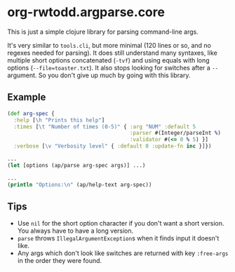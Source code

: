 # org-rwtodd.argparse.core

This is just a simple clojure library for parsing command-line args.

It's very similar to `tools.cli`, but more minimal (120 lines or so,
and no regexes needed for parsing).  It does still understand many
syntaxes, like multiple short options concatenated (`-tvf`) and using
equals with long options (`--file=toaster.txt`).  It also stops
looking for switches after a `--` argument.  So you don't give up much
by going with this library.

## Example

```clojure
(def arg-spec {
  :help [\h "Prints this help"]
  :times [\t "Number of times (0-5)" { :arg "NUM" :default 5
                                       :parser #(Integer/parseInt %)
                                       :validator #(<= 0 % 5) }]
  :verbose [\v "Verbosity level" { :default 0 :update-fn inc }]})

...
(let [options (ap/parse arg-spec args)] ...)

...
(println "Options:\n" (ap/help-text arg-spec))
```

## Tips

- Use `nil` for the short option character if you don't want a short
  version.  You always have to have a long version.
- `parse` throws `IllegalArgumentException`s when it finds input it doesn't
  like.
- Any args which don't look like switches are returned with key
  `:free-args` in the order they were found.

